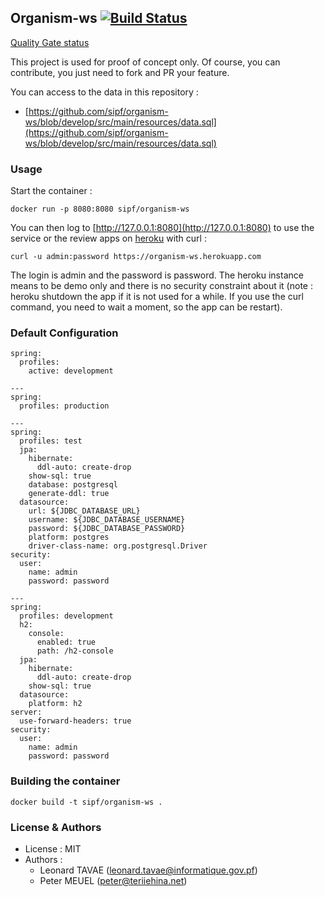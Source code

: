 ## Organism-ws [![Build Status](https://travis-ci.org/sipf/organism-ws.svg?branch=develop)](https://travis-ci.org/sipf/organism-ws)

[Quality Gate status](https://sonarcloud.io/dashboard?id=pf.net.api.organism)

This project is used for proof of concept only. Of course, you can contribute, you just need to fork 
and PR your feature.

You can access to the data in this repository :

* [https://github.com/sipf/organism-ws/blob/develop/src/main/resources/data.sql](https://github.com/sipf/organism-ws/blob/develop/src/main/resources/data.sql)

### Usage

Start the container :

```
docker run -p 8080:8080 sipf/organism-ws
```

You can then log to [http://127.0.0.1:8080](http://127.0.0.1:8080) to use the service or the review apps on 
 [heroku](https://organism-ws.herokuapp.com) with curl :
 
```
curl -u admin:password https://organism-ws.herokuapp.com
```
 
The login is admin and the password is password. The heroku instance means to be demo only and there is no security constraint about it 
(note : heroku shutdown the app if it is not used for a while. If you use the curl command, you need to wait a moment, so the app can be restart).

### Default Configuration

```
spring:
  profiles:
    active: development

---
spring:
  profiles: production

---
spring:
  profiles: test
  jpa:
    hibernate:
      ddl-auto: create-drop
    show-sql: true
    database: postgresql
    generate-ddl: true
  datasource:
    url: ${JDBC_DATABASE_URL}
    username: ${JDBC_DATABASE_USERNAME}
    password: ${JDBC_DATABASE_PASSWORD}
    platform: postgres
    driver-class-name: org.postgresql.Driver
security:
  user:
    name: admin
    password: password

---
spring:
  profiles: development
  h2:
    console:
      enabled: true
      path: /h2-console
  jpa:
    hibernate:
      ddl-auto: create-drop
    show-sql: true
  datasource:
    platform: h2
server:
  use-forward-headers: true
security:
  user:
    name: admin
    password: password
```

### Building the container

```
docker build -t sipf/organism-ws .
```

### License & Authors

* License : MIT
* Authors :
  * Leonard TAVAE (leonard.tavae@informatique.gov.pf)
  * Peter MEUEL (peter@teriiehina.net)
